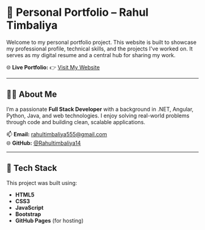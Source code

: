 # 💼 Personal Portfolio – Rahul Timbaliya

Welcome to my personal portfolio project. This website is built to showcase my professional profile, technical skills, and the projects I've worked on. It serves as my digital resume and a central hub for sharing my work.

🌐 **Live Portfolio:** 👉 [Visit My Website](https://rahultimbaliya14.github.io/Personal-Portfolio/)

---

## 🧑‍💻 About Me

I’m a passionate **Full Stack Developer** with a background in .NET, Angular, Python, Java, and web technologies. I enjoy solving real-world problems through code and building clean, scalable applications.

📫 **Email:** rahultimbaliya555@gmail.com  
🌐 **GitHub:** [@Rahultimbaliya14](https://github.com/Rahultimbaliya14)

---

## 🚀 Tech Stack

This project was built using:

- **HTML5**
- **CSS3**
- **JavaScript**
- **Bootstrap**
- **GitHub Pages** (for hosting)


